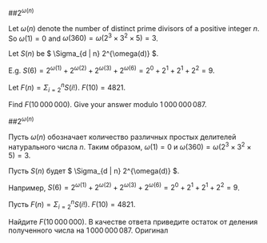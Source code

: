 ##$2^{\omega(n)}$


Let $\omega(n)$ denote the number of distinct prime divisors of a positive integer $n$.
So  $\omega(1) = 0$ and  $\omega(360) = \omega(2^{3} \times 3^{2} \times 5) = 3$.


Let $S(n)$ be $ \Sigma_{d | n} 2^{\omega(d)}  $.

E.g. $S(6) = 2^{\omega(1)}+2^{\omega(2)}+2^{\omega(3)}+2^{\omega(6)} = 2^0+2^1+2^1+2^2 = 9$.


Let $F(n)=\Sigma_{i=2}^n S(i!)$.
$F(10)=4821.$


Find $F(10\,000\,000)$. Give your answer modulo  $1\,000\,000\,087$.

##$2^{\omega(n)}$


Пусть $\omega(n)$ обозначает количество различных простых делителей натурального числа $n$.
Таким образом, $\omega(1) = 0$ и $\omega(360) = \omega(2^{3} \times 3^{2} \times 5) = 3$.


Пусть $S(n)$ будет $ \Sigma_{d | n} 2^{\omega(d)}  $.

Например, $S(6) = 2^{\omega(1)}+2^{\omega(2)}+2^{\omega(3)}+2^{\omega(6)} = 2^0+2^1+2^1+2^2 = 9$.


Пусть $F(n)=\Sigma_{i=2}^n S(i!)$.
$F(10)=4821.$


Найдите $F(10\,000\,000)$. В качестве ответа приведите остаток от деления полученного числа на $1\,000\,000\,087$.
 Оригинал
